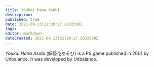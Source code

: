 ```yaml
---
title: Youkai Hana Asobi
description: 
published: true
date: 2021-09-13T21:20:27.2633398Z 
tags: 
editor: markdown
dateCreated: 2021-09-13T21:20:27.2633398Z
---
```

_Youkai Hana Asobi_ (<span lang='ja'>妖怪花あそび</span>) is a PS game published in 2001 by Unbalance.
It was developed by Unbalance.
